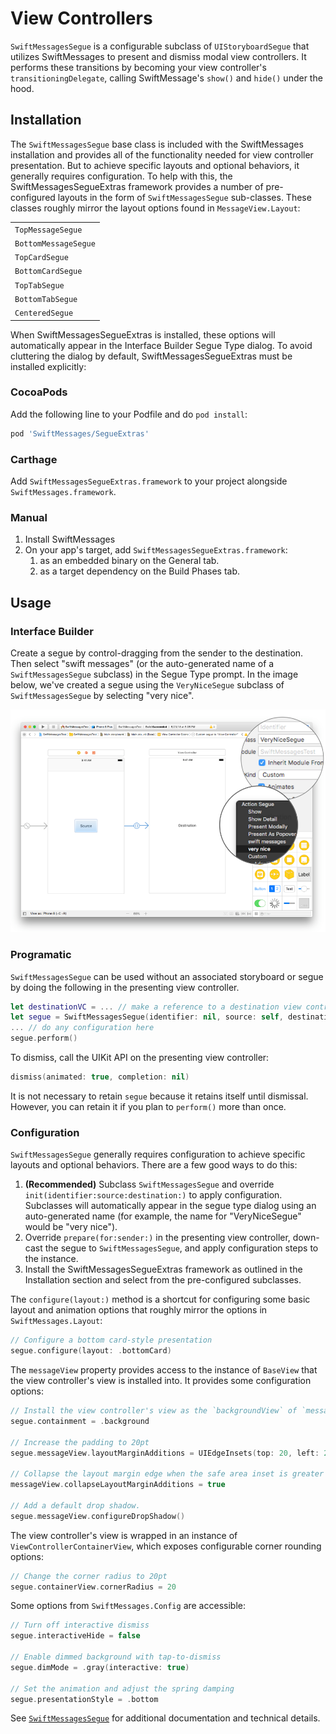 # View Controllers

`SwiftMessagesSegue` is a configurable subclass of `UIStoryboardSegue` that utilizes SwiftMessages to present and dismiss modal view controllers. It performs these transitions by becoming your view controller's `transitioningDelegate`, calling SwiftMessage's `show()` and `hide()` under the hood.

## Installation

The `SwiftMessagesSegue` base class is included with the SwiftMessages installation and provides all of the functionality needed for view controller presentation. But to achieve specific layouts and optional behaviors, it generally requires configuration. To help with this, the SwiftMessagesSegueExtras framework provides a number of pre-configured layouts in the form of `SwiftMessagesSegue` sub-classes. These classes roughly mirror the layout options found in `MessageView.Layout`:

<table>
  <tr><td><code>TopMessageSegue</code></td></tr>
  <tr><td><code>BottomMessageSegue</code></td></tr>
  <tr><td><code>TopCardSegue</code></td></tr>
  <tr><td><code>BottomCardSegue</code></td></tr>
  <tr><td><code>TopTabSegue</code></td></tr>
  <tr><td><code>BottomTabSegue</code></td></tr>
  <tr><td><code>CenteredSegue</code></td></tr>
</table>

When SwiftMessagesSegueExtras is installed, these options will automatically appear in the Interface Builder Segue Type dialog. To avoid cluttering the dialog by default, SwiftMessagesSegueExtras must be installed explicitly:

### CocoaPods

Add the following line to your Podfile and do `pod install`:

````ruby
pod 'SwiftMessages/SegueExtras'
````

### Carthage

Add `SwiftMessagesSegueExtras.framework` to your project alongside `SwiftMessages.framework`.

### Manual

1. Install SwiftMessages
1. On your app's target, add `SwiftMessagesSegueExtras.framework`:
   1. as an embedded binary on the General tab.
   1. as a target dependency on the Build Phases tab.

## Usage

### Interface Builder

Create a segue by control-dragging from the sender to the destination. Then select "swift messages" (or the auto-generated name of a `SwiftMessagesSegue` subclass) in the Segue Type prompt. In the image below, we've created a segue using the `VeryNiceSegue` subclass of `SwiftMessagesSegue` by selecting "very nice".

<p align="center">
  <img src="./Design/SwiftMessagesSegueCreate.png" />
</p>

### Programatic

`SwiftMessagesSegue` can be used without an associated storyboard or segue by doing the following in the presenting view controller.

````swift
let destinationVC = ... // make a reference to a destination view controller
let segue = SwiftMessagesSegue(identifier: nil, source: self, destination: destinationVC)
... // do any configuration here
segue.perform()
````

To dismiss, call the UIKit API on the presenting view controller:

````swift
dismiss(animated: true, completion: nil)
````

It is not necessary to retain `segue` because it retains itself until dismissal. However, you can retain it if you plan to `perform()` more than once.

### Configuration

`SwiftMessagesSegue` generally requires configuration to achieve specific layouts and optional behaviors. There are a few good ways to do this:

  1. __(Recommended)__ Subclass `SwiftMessagesSegue` and override `init(identifier:source:destination:)` to apply configuration. Subclasses will automatically appear in the segue type dialog using an auto-generated name (for example, the name for "VeryNiceSegue" would be "very nice").
  1. Override `prepare(for:sender:)` in the presenting view controller, down-cast the segue to `SwiftMessagesSegue`, and apply configuration steps to the instance.
  1. Install the SwiftMessagesSegueExtras framework as outlined in the Installation section and select from the pre-configured subclasses.

The `configure(layout:)` method is a shortcut for configuring some basic layout and animation options that roughly mirror the options in `SwiftMessages.Layout`:

````swift
// Configure a bottom card-style presentation
segue.configure(layout: .bottomCard)
````

The `messageView` property provides access to the instance of `BaseView` that the view controller's view is installed into. It provides some configuration options:

````swift
// Install the view controller's view as the `backgroundView` of `messageView`
segue.containment = .background

// Increase the padding to 20pt
segue.messageView.layoutMarginAdditions = UIEdgeInsets(top: 20, left: 20, bottom: 20, right: 20)

// Collapse the layout margin edge when the safe area inset is greater than zero.
messageView.collapseLayoutMarginAdditions = true

// Add a default drop shadow.
segue.messageView.configureDropShadow()
````

The view controller's view is wrapped in an instance of `ViewControllerContainerView`, which exposes configurable corner rounding options:

````swift
// Change the corner radius to 20pt
segue.containerView.cornerRadius = 20
````

Some options from `SwiftMessages.Config` are accessible:

````swift
// Turn off interactive dismiss
segue.interactiveHide = false

// Enable dimmed background with tap-to-dismiss
segue.dimMode = .gray(interactive: true)

// Set the animation and adjust the spring damping
segue.presentationStyle = .bottom
````

See [`SwiftMessagesSegue`](./SwiftMessages/SwiftMessagesSegue.swift) for additional documentation and technical details.
